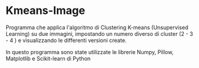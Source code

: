 # Kmeans-Image

Programma che applica l'algoritmo di Clustering K-means (Unsupervised Learning) su due immagini,
impostando un numero diverso di cluster (2 - 3 - 4 ) e visualizzando le differenti versioni create.

In questo programma sono state utilizzate le librerie Numpy, Pillow, Matplotlib e Scikit-learn di Python
